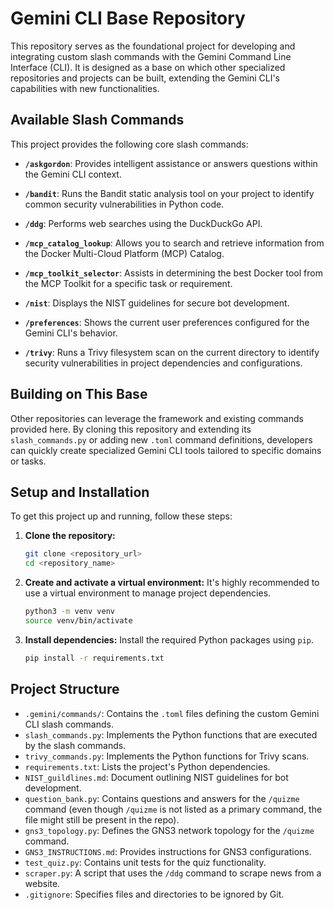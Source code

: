 # Gemini CLI Base Repository

This repository serves as the foundational project for developing and integrating custom slash commands with the Gemini Command Line Interface (CLI). It is designed as a base on which other specialized repositories and projects can be built, extending the Gemini CLI's capabilities with new functionalities.

## Available Slash Commands

This project provides the following core slash commands:

-   **`/askgordon`**: Provides intelligent assistance or answers questions within the Gemini CLI context.
-   **`/bandit`**: Runs the Bandit static analysis tool on your project to identify common security vulnerabilities in Python code.
-   **`/ddg`**: Performs web searches using the DuckDuckGo API.

-   **`/mcp_catalog_lookup`**: Allows you to search and retrieve information from the Docker Multi-Cloud Platform (MCP) Catalog.
-   **`/mcp_toolkit_selector`**: Assists in determining the best Docker tool from the MCP Toolkit for a specific task or requirement.
-   **`/nist`**: Displays the NIST guidelines for secure bot development.
-   **`/preferences`**: Shows the current user preferences configured for the Gemini CLI's behavior.
-   **`/trivy`**: Runs a Trivy filesystem scan on the current directory to identify security vulnerabilities in project dependencies and configurations.

## Building on This Base

Other repositories can leverage the framework and existing commands provided here. By cloning this repository and extending its `slash_commands.py` or adding new `.toml` command definitions, developers can quickly create specialized Gemini CLI tools tailored to specific domains or tasks.

## Setup and Installation

To get this project up and running, follow these steps:

1.  **Clone the repository:**
    ```bash
    git clone <repository_url>
    cd <repository_name>
    ```

2.  **Create and activate a virtual environment:**
    It's highly recommended to use a virtual environment to manage project dependencies.
    ```bash
    python3 -m venv venv
    source venv/bin/activate
    ```

3.  **Install dependencies:**
    Install the required Python packages using `pip`.
    ```bash
    pip install -r requirements.txt
    ```

## Project Structure

-   `.gemini/commands/`: Contains the `.toml` files defining the custom Gemini CLI slash commands.
-   `slash_commands.py`: Implements the Python functions that are executed by the slash commands.
-   `trivy_commands.py`: Implements the Python functions for Trivy scans.
-   `requirements.txt`: Lists the project's Python dependencies.
-   `NIST_guildlines.md`: Document outlining NIST guidelines for bot development.
-   `question_bank.py`: Contains questions and answers for the `/quizme` command (even though `/quizme` is not listed as a primary command, the file might still be present in the repo).
-   `gns3_topology.py`: Defines the GNS3 network topology for the `/quizme` command.
-   `GNS3_INSTRUCTIONS.md`: Provides instructions for GNS3 configurations.
-   `test_quiz.py`: Contains unit tests for the quiz functionality.
-   `scraper.py`: A script that uses the `/ddg` command to scrape news from a website.
-   `.gitignore`: Specifies files and directories to be ignored by Git.